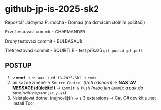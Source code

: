 # github-jp-is-2025-sk2
Repozitář Jáchyma Purnocha - Domácí (na domácím stolním počítači)

První testovací commit - CHARMANDER

Druhý testovací commit - BULBASAUR

Třetí testovací commit - SQUIRTLE 
    - test příkazů `git push` a `git pull`

## **POSTUP**
1. v **cmd** -> `cd aaa` -> `cd IS-2025-Sk2` -> `code .`
2. při každé změně -> `Source Control` *(třetí odshora)* -> **NASTAV MESSAGE (důležité!)** -> `Commit & Push` *(nebo jen `Commit` a pak do terminálu napsat `git push`)* 
3. Naistalovat dotnet (nejnovější) -> a 3 extensions -> C#, C# dev kit a .net Install Tool
 

